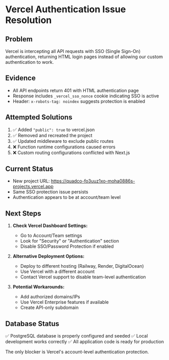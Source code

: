 # Vercel Authentication Issue Resolution

## Problem
Vercel is intercepting all API requests with SSO (Single Sign-On) authentication, returning HTML login pages instead of allowing our custom authentication to work.

## Evidence
- All API endpoints return 401 with HTML authentication page
- Response includes `_vercel_sso_nonce` cookie indicating SSO is active
- Header: `x-robots-tag: noindex` suggests protection is enabled

## Attempted Solutions
1. ✅ Added `"public": true` to vercel.json
2. ✅ Removed and recreated the project
3. ✅ Updated middleware to exclude public routes
4. ❌ Function runtime configurations caused errors
5. ❌ Custom routing configurations conflicted with Next.js

## Current Status
- New project URL: https://quadco-fo3uuz1xo-moha0886s-projects.vercel.app
- Same SSO protection issue persists
- Authentication appears to be at account/team level

## Next Steps
1. **Check Vercel Dashboard Settings:**
   - Go to Account/Team settings
   - Look for "Security" or "Authentication" section
   - Disable SSO/Password Protection if enabled

2. **Alternative Deployment Options:**
   - Deploy to different hosting (Railway, Render, DigitalOcean)
   - Use Vercel with a different account
   - Contact Vercel support to disable team-level authentication

3. **Potential Workarounds:**
   - Add authorized domains/IPs
   - Use Vercel Enterprise features if available
   - Create API-only subdomain

## Database Status
✅ PostgreSQL database is properly configured and seeded
✅ Local development works correctly
✅ All application code is ready for production

The only blocker is Vercel's account-level authentication protection.

